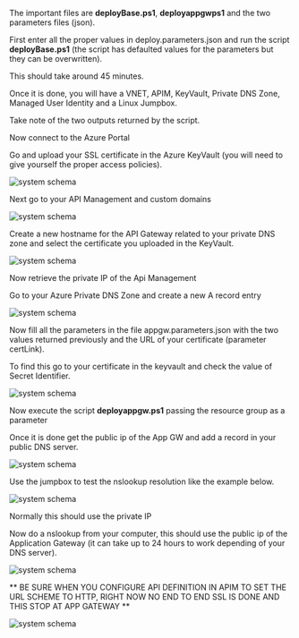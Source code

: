 The important files are **deployBase.ps1**, **deployappgwps1** and the two parameters files (json).

First enter all the proper values in deploy.parameters.json and run the script **deployBase.ps1** (the script has defaulted values for the parameters but they can be overwritten).

This should take around 45 minutes.

Once it is done, you will have a VNET, APIM, KeyVault, Private DNS Zone, Managed User Identity and a Linux Jumpbox.

Take note of the two outputs returned by the script.

Now connect to the Azure Portal

Go and upload your SSL certificate in the Azure KeyVault (you will need to give yourself the proper access policies).

![system schema](https://github.com/hugogirard/apimPrivateVnet/blob/main/images/policies.png)

Next go to your API Management and custom domains

![system schema](https://github.com/hugogirard/apimPrivateVnet/blob/main/images/domains.png)

Create a new hostname for the API Gateway related to your private DNS zone and select the certificate you uploaded in the KeyVault.

![system schema](https://github.com/hugogirard/apimPrivateVnet/blob/main/images/vault.png)

Now retrieve the private IP of the Api Management

Go to your Azure Private DNS Zone and create a new A record entry

![system schema](https://github.com/hugogirard/apimPrivateVnet/blob/main/images/privatedns.png)

Now fill all the parameters in the file appgw.parameters.json with the two values returned previously and the URL of your certificate (parameter certLink).

To find this go to your certificate in the keyvault and check the value of Secret Identifier.

![system schema](https://github.com/hugogirard/apimPrivateVnet/blob/main/images/secrets.png)

Now execute the script **deployappgw.ps1** passing the resource group as a parameter

Once it is done get the public ip of the App GW and add a record in your public DNS server.

![system schema](https://github.com/hugogirard/apimPrivateVnet/blob/main/images/publicdns.png)

Use the jumpbox to test the nslookup resolution like the example below.

![system schema](https://github.com/hugogirard/apimPrivateVnet/blob/main/images/resolutionprivate.png)

Normally this should use the private IP

Now do a nslookup from your computer, this should use the public ip of the Application Gateway (it can take up to 24 hours to work depending of your DNS server).

![system schema](https://github.com/hugogirard/apimPrivateVnet/blob/main/images/resolutionpublic.png)

** BE SURE WHEN YOU CONFIGURE API DEFINITION IN APIM TO SET THE URL SCHEME TO HTTP, RIGHT NOW NO END TO END SSL IS DONE AND THIS STOP AT APP GATEWAY **

![system schema](https://github.com/hugogirard/apimPrivateVnet/blob/main/images/nossl.png)



